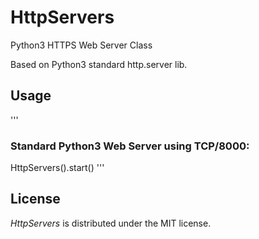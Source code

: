 # HttpServers
Python3 HTTPS Web Server Class

Based on Python3 standard http.server lib.

## Usage

'''
### Standard Python3 Web Server using TCP/8000:
HttpServers().start()
'''

## License
*HttpServers* is distributed under the MIT license.
